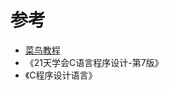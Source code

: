 # 参考

* [菜鸟教程](https://www.runoob.com/cprogramming/c-tutorial.html)
* 《21天学会C语言程序设计-第7版》
* 《C程序设计语言》

